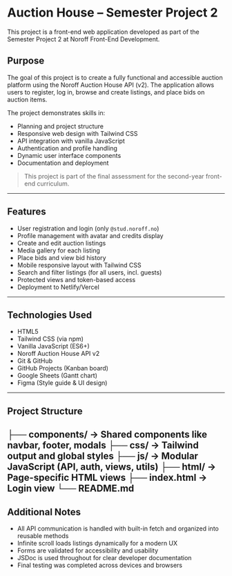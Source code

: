 # Auction House – Semester Project 2

This project is a front-end web application developed as part of the Semester Project 2 at Noroff Front-End Development.

## Purpose

The goal of this project is to create a fully functional and accessible auction platform using the Noroff Auction House API (v2). The application allows users to register, log in, browse and create listings, and place bids on auction items.

The project demonstrates skills in:

- Planning and project structure
- Responsive web design with Tailwind CSS
- API integration with vanilla JavaScript
- Authentication and profile handling
- Dynamic user interface components
- Documentation and deployment

> This project is part of the final assessment for the second-year front-end curriculum.

---

## Features

- User registration and login (only `@stud.noroff.no`)
- Profile management with avatar and credits display
- Create and edit auction listings
- Media gallery for each listing
- Place bids and view bid history
- Mobile responsive layout with Tailwind CSS
- Search and filter listings (for all users, incl. guests)
- Protected views and token-based access
- Deployment to Netlify/Vercel

---

## Technologies Used

- HTML5
- Tailwind CSS (via npm)
- Vanilla JavaScript (ES6+)
- Noroff Auction House API v2
- Git & GitHub
- GitHub Projects (Kanban board)
- Google Sheets (Gantt chart)
- Figma (Style guide & UI design)

---

## Project Structure

├── components/ → Shared components like navbar, footer, modals
├── css/ → Tailwind output and global styles
├── js/ → Modular JavaScript (API, auth, views, utils)
├── html/ → Page-specific HTML views
├── index.html → Login view
└── README.md
---
## Additional Notes

- All API communication is handled with built-in fetch and organized into reusable methods
- Infinite scroll loads listings dynamically for a modern UX
- Forms are validated for accessibility and usability
- JSDoc is used throughout for clear developer documentation
- Final testing was completed across devices and browsers
